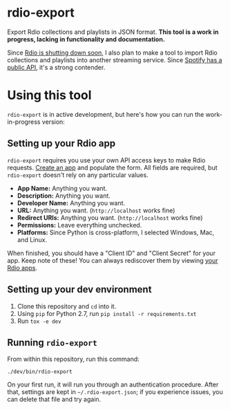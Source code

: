 rdio-export
==============
Export Rdio collections and playlists in JSON format. **This tool is a work in progress, lacking in functionality and documentation.**

Since [Rdio is shutting down soon](http://press.pandora.com/phoenix.zhtml?c=251764&p=irol-newsArticle&ID=2112860), I also plan to make a tool to import Rdio collections and playlists into another streaming service. Since [Spotify has a public API](https://developer.spotify.com/), it's a strong contender.

# Using this tool
`rdio-export` is in active development, but here's how you can run the work-in-progress version:

## Setting up your Rdio app
`rdio-export` requires you use your own API access keys to make Rdio requests. [Create an app](https://www.rdio.com/developers/create/) and populate the form. All fields are required, but `rdio-export` doesn't rely on any particular values.

* **App Name:** Anything you want.
* **Description:** Anything you want.
* **Developer Name:** Anything you want.
* **URL:** Anything you want. (`http://localhost` works fine)
* **Redirect URIs:** Anything you want. (`http://localhost` works fine)
* **Permissions:** Leave everything unchecked.
* **Platforms:** Since Python is cross-platform, I selected Windows, Mac, and Linux.

When finished, you should have a "Client ID" and "Client Secret" for your app. Keep note of these! You can always rediscover them by viewing [your Rdio apps](https://www.rdio.com/developers/your-apps/).

## Setting up your dev environment
1. Clone this repository and `cd` into it.
1. Using `pip` for Python 2.7, run `pip install -r requirements.txt`
1. Run `tox -e dev`

## Running `rdio-export`
From within this repository, run this command:

```
./dev/bin/rdio-export
```

On your first run, it will run you through an authentication procedure. After that, settings are kept in `~/.rdio-export.json`; if you experience issues, you can delete that file and try again.
